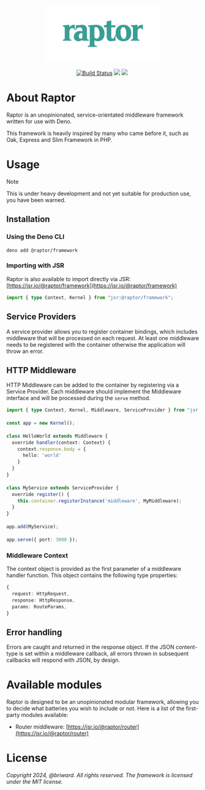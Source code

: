 <p align="center">
  <img src="./assets//logo.png" width="300" />
</p>

<p align="center">
  <a href="https://github.com/briward/raptor/actions"><img src="https://github.com/briward/raptor/workflows/ci/badge.svg" alt="Build Status"></a>
  <a href="jsr.io/@raptor/framework"><img src="https://jsr.io/badges/@raptor/framework?logoColor=3A9D95&color=3A9D95&labelColor=083344" /></a>
  <a href="jsr.io/@raptor/framework score"><img src="https://jsr.io/badges/@raptor/framework/score?logoColor=3A9D95&color=3A9D95&labelColor=083344" /></a>
  <a href="https://jsr.io/@raptor"><img src="https://jsr.io/badges/@raptor?logoColor=3A9D95&color=3A9D95&labelColor=083344" alt="" /></a>
</p>

# About Raptor

Raptor is an unopinionated, service-orientated middleware framework written for use with Deno.

This framework is heavily inspired by many who came before it, such as Oak,
Express and Slim Framework in PHP.

# Usage

> [!NOTE]
> This is under heavy development and not yet suitable for production use, you
> have been warned.

## Installation

### Using the Deno CLI

```
deno add @raptor/framework
```

### Importing with JSR

Raptor is also available to import directly via JSR:
[https://jsr.io/@raptor/framework](https://jsr.io/@raptor/framework)

```ts
import { type Context, Kernel } from "jsr:@raptor/framework";
```

## Service Providers

A service provider allows you to register container bindings, which includes middleware that will be processed on each request. At least one middleware needs to be registered with the container otherwise the application will throw an error.

## HTTP Middleware

HTTP Middleware can be added to the container by registering via a Service Provider. Each middleware should implement the Middleware interface and will be processed during the `serve` method.

```ts
import { type Context, Kernel, Middleware, ServiceProvider } from "jsr:@raptor/framework";

const app = new Kernel();

class HelloWorld extends Middleware {
  override handler(context: Context) {
    context.response.body = {
      hello: 'world'
    }
  }
}

class MyService extends ServiceProvider {
  override register() {
    this.container.registerInstance('middleware', MyMiddleware);
  }
}

app.add(MyService);

app.serve({ port: 3000 });
```

### Middleware Context

The context object is provided as the first parameter of a middleware handler function. This object contains the following type properties:

```ts
{
  request: HttpRequest,
  response: HttpResponse,
  params: RouteParams,
}
```

## Error handling

Errors are caught and returned in the response object. If the JSON content-type
is set within a middleware callback, all errors thrown in subsequent callbacks
will respond with JSON, by design.

# Available modules

Raptor is designed to be an unopinionated modular framework, allowing you to decide what batteries you wish to include or not. Here is a list of the first-party modules available:

* Router middleware: [https://jsr.io/@raptor/router](https://jsr.io/@raptor/router)

# License

_Copyright 2024, @briward. All rights reserved. The framework is licensed under
the MIT license._
